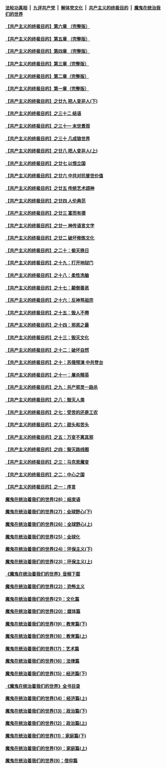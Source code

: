 ####  [法轮功真相](../../../../basic/blob/master/README.md?t=09290852) &nbsp;|&nbsp; [九评共产党](../../../../9ping.md/blob/master/README.md?t=09290852) &nbsp;|&nbsp; [解体党文化](../../../../jtdwh.md/blob/master/README.md?t=09290852)  &nbsp;|&nbsp; [共产主义的终极目的](../../../../gczydzjmd.md/blob/master/README.md?t=09290852) &nbsp;|&nbsp; [魔鬼在统治我们的世界](../../../../mgztzwmdsj.md/blob/master/README.md?t=09290852) 

#### [【共产主义的终极目的】第六章 （完整版）](../pages/nsc422/n11428913.md?t=09290852) 

#### [【共产主义的终极目的】第五章 （完整版）](../pages/nsc422/n11428912.md?t=09290852) 

#### [【共产主义的终极目的】第四章 （完整版）](../pages/nsc422/n11428907.md?t=09290852) 

#### [【共产主义的终极目的】第三章（完整版）](../pages/nsc422/n11428848.md?t=09290852) 

#### [【共产主义的终极目的】第二章（完整版）](../pages/nsc422/n11428831.md?t=09290852) 

#### [【共产主义的终极目的】第一章（完整版）](../pages/nsc422/n11417651.md?t=09290852) 

#### [【共产主义的终极目的】之廿九 把人变非人(下)](../pages/nsc422/n11344140.md?t=09290852) 

#### [【共产主义的终极目的】之三十二 结语](../pages/nsc422/n11360535.md?t=09290852) 

#### [【共产主义的终极目的】之三十一 末世景观](../pages/nsc422/n11351129.md?t=09290852) 

#### [【共产主义的终极目的】之三十 几成狼世界](../pages/nsc422/n11348280.md?t=09290852) 

#### [【共产主义的终极目的】之廿八 把人变非人(上)](../pages/nsc422/n11340492.md?t=09290852) 

#### [【共产主义的终极目的】之廿七 以恨立国](../pages/nsc422/n11336944.md?t=09290852) 

#### [【共产主义的终极目的】之廿六 中共对抗普世价值](../pages/nsc422/n11324785.md?t=09290852) 

#### [【共产主义的终极目的】之廿五 传统艺术颂神](../pages/nsc422/n11296396.md?t=09290852) 

#### [【共产主义的终极目的】之廿四 人伦典范](../pages/nsc422/n11296397.md?t=09290852) 

#### [【共产主义的终极目的】之廿三 富而有德](../pages/nsc422/n11283598.md?t=09290852) 

#### [【共产主义的终极目的】之廿一 神传语言文字](../pages/nsc422/n11263265.md?t=09290852) 

#### [【共产主义的终极目的】之廿二 破坏修炼文化](../pages/nsc422/n11245728.md?t=09290852) 

#### [【共产主义的终极目的】之二十：偷天换日](../pages/nsc422/n11238846.md?t=09290852) 

#### [【共产主义的终极目的】之十九：打开地狱门](../pages/nsc422/n11206376.md?t=09290852) 

#### [【共产主义的终极目的】之十八：柔性洗脑](../pages/nsc422/n11199994.md?t=09290852) 

#### [【共产主义的终极目的】之十七：颠倒善恶](../pages/nsc422/n11179782.md?t=09290852) 

#### [【共产主义的终极目的】之十六：反神骂祖宗](../pages/nsc422/n11166798.md?t=09290852) 

#### [【共产主义的终极目的】之十五：毁人不倦](../pages/nsc422/n11166792.md?t=09290852) 

#### [【共产主义的终极目的】之十四：邪恶之最](../pages/nsc422/n11150249.md?t=09290852) 

#### [【共产主义的终极目的】之十三：毁灭文化](../pages/nsc422/n11135227.md?t=09290852) 

#### [【共产主义的终极目的】之十二：破坏自然](../pages/nsc422/n11135214.md?t=09290852) 

#### [【共产主义的终极目的】之十：苏俄预演 中共登台](../pages/nsc422/n11118424.md?t=09290852) 

#### [【共产主义的终极目的】之十一：屠杀精英](../pages/nsc422/n11118442.md?t=09290852) 

#### [【共产主义的终极目的】之九：共产邪灵一路杀](../pages/nsc422/n11114139.md?t=09290852) 

#### [【共产主义的终极目的】之八：毁灭人类](../pages/nsc422/n11108503.md?t=09290852) 

#### [【共产主义的终极目的】之七：受苦的还是工农](../pages/nsc422/n11101809.md?t=09290852) 

#### [【共产主义的终极目的】之六：甜头和苦头](../pages/nsc422/n11096971.md?t=09290852) 

#### [【共产主义的终极目的】之五：万变不离其邪](../pages/nsc422/n11091285.md?t=09290852) 

#### [【共产主义的终极目的】之四：毁灭路线图](../pages/nsc422/n11086284.md?t=09290852) 

#### [【共产主义的终极目的】之三：马克思魔变](../pages/nsc422/n11061941.md?t=09290852) 

#### [【共产主义的终极目的】之二：中心之国](../pages/nsc422/n11047728.md?t=09290852) 

#### [【共产主义的终极目的】之一：序言](../pages/nsc422/n11086077.md?t=09290852) 

#### [魔鬼在统治着我们的世界(28)：结束语](../pages/nsc422/n10936246.md?t=09290852) 

#### [魔鬼在统治着我们的世界(27)：全球野心(下)](../pages/nsc422/n10928319.md?t=09290852) 

#### [魔鬼在统治着我们的世界(26)：全球野心(上)](../pages/nsc422/n10900318.md?t=09290852) 

#### [魔鬼在统治着我们的世界(25)：全球化](../pages/nsc422/n10788205.md?t=09290852) 

#### [魔鬼在统治着我们的世界(24)：环保主义(下)](../pages/nsc422/n10695307.md?t=09290852) 

#### [魔鬼在统治着我们的世界(23)：环保主义(上)](../pages/nsc422/n10688613.md?t=09290852) 

#### [《魔鬼在统治着我们的世界》音频下载](../pages/nsc422/n10635553.md?t=09290852) 

#### [魔鬼在统治着我们的世界(22)：恐怖主义](../pages/nsc422/n10614727.md?t=09290852) 

#### [魔鬼在统治着我们的世界(21)：文化篇](../pages/nsc422/n10597706.md?t=09290852) 

#### [魔鬼在统治着我们的世界(20)：媒体篇](../pages/nsc422/n10586579.md?t=09290852) 

#### [魔鬼在统治着我们的世界(19)：教育篇(下)](../pages/nsc422/n10564808.md?t=09290852) 

#### [魔鬼在统治着我们的世界(18)：教育篇(上)](../pages/nsc422/n10526970.md?t=09290852) 

#### [魔鬼在统治着我们的世界(17)：艺术篇](../pages/nsc422/n10499093.md?t=09290852) 

#### [魔鬼在统治着我们的世界(16)：法律篇](../pages/nsc422/n10485969.md?t=09290852) 

#### [魔鬼在统治着我们的世界(15)：经济篇(下)](../pages/nsc422/n10469975.md?t=09290852) 

#### [《魔鬼在统治着我们的世界》全书目录](../pages/nsc422/n10464261.md?t=09290852) 

#### [魔鬼在统治着我们的世界(14)：经济篇(上)](../pages/nsc422/n10457370.md?t=09290852) 

#### [魔鬼在统治着我们的世界(13)：政治篇(下)](../pages/nsc422/n10448270.md?t=09290852) 

#### [魔鬼在统治着我们的世界(12)：政治篇(上)](../pages/nsc422/n10444576.md?t=09290852) 

#### [魔鬼在统治着我们的世界(11)：家庭篇(下)](../pages/nsc422/n10440961.md?t=09290852) 

#### [魔鬼在统治着我们的世界(10)：家庭篇(上)](../pages/nsc422/n10435448.md?t=09290852) 

#### [魔鬼在统治着我们的世界(9)：信仰篇](../pages/nsc422/n10432159.md?t=09290852) 

